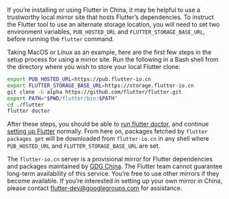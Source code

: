 If you’re installing or using Flutter in China, it may be helpful to use a trustworthy local mirror site that hosts Flutter’s dependencies. To instruct the Flutter tool to use an alternate storage location, you will need to set two environment variables, `PUB_HOSTED_URL` and `FLUTTER_STORAGE_BASE_URL`, before running the `flutter` command. 

Taking MacOS or Linux as an example, here are the first few steps in the setup process for using a mirror site.  Run the following in a Bash shell from the directory where you wish to store your local Flutter clone:

```bash
export PUB_HOSTED_URL=https://pub.flutter-io.cn
export FLUTTER_STORAGE_BASE_URL=https://storage.flutter-io.cn
git clone -b alpha https://github.com/flutter/flutter.git
export PATH="$PWD/flutter/bin:$PATH"
cd ./flutter
flutter doctor
```

After these steps, you should be able to [run flutter doctor](https://flutter.io/setup-macos/#run-flutter-doctor), and continue [setting up Flutter](https://flutter.io/setup/) normally.  From here on, packages fetched by `flutter packages get` will be downloaded from `flutter-io.cn` in any shell where `PUB_HOSTED_URL` and `FLUTTER_STORAGE_BASE_URL` are set.

The `flutter-io.cn` server is a provisional mirror for Flutter dependencies and packages maintained by [GDG China](http://www.chinagdg.com/). The Flutter team cannot guarantee long-term availability of this service. You’re free to use other mirrors if they become available. If you’re interested in setting up your own mirror in China, please contact flutter-dev@googlegroups.com for assistance. 